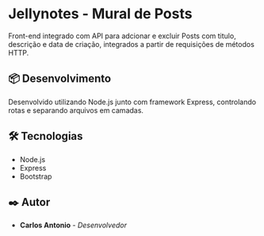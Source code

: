 # Jellynotes - Mural de Posts

Front-end integrado com API para adcionar e excluir Posts com titulo, descrição e data de criação, integrados a partir de requisições de métodos HTTP.

## 📦 Desenvolvimento

Desenvolvido utilizando Node.js junto com framework Express, controlando rotas e separando arquivos em camadas.

## 🛠️ Tecnologias

- Node.js
- Express
- Bootstrap

## ✒️ Autor

- **Carlos Antonio** - _Desenvolvedor_
